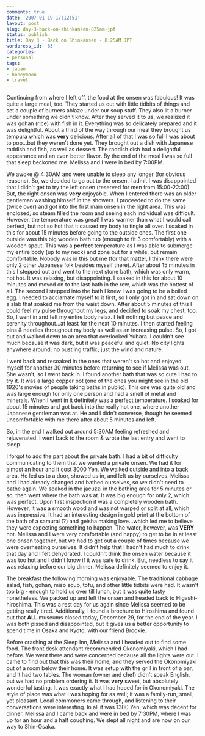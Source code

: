 ```yaml
---
comments: true
date: '2007-01-19 17:12:51'
layout: post
slug: day-3-back-on-shinkansen-825am-jpt
status: publish
title: Day 3 - Back on Shinkansen - 8:25AM JPT
wordpress_id: '63'
categories:
- personal
tags:
- japan
- honeymoon
- travel
---
```


Continuing from where I left off, the food at the onsen was fabulous! It was quite a large meal, too. They started us out with little tidbits of things and set a couple of burners ablaze under our soup stuff. They also lit a burner under something we didn't know. After they served it to us, we realized it was gohan (rice) with fish in it. Everything was so delicately prepared and it was delightful. About a third of the way through our meal they brought us tempura which was <b>very</b> delicious. After all of that I was so full I was about to pop...but they weren't done yet. They brought out a dish with Japanese raddish and fish, as well as dessert. The raddish dish had a delightful appearance and an even better flavor. By the end of the meal I was so full that sleep beckoned me. Melissa and I were in bed by 7:00PM. 

<!--more-->

We awoke @ 4:30AM and were unable to sleep any longer (for obvious reasons). So, we decided to go out to the onsen. I admit I was disappointed that I didn't get to try the left onsen (reserved for men from 15:00-22:00). But, the right onsen was <b>very</b> enjoyable. When I entered there was an older gentleman washing himself in the showers. I proceeded to do the same (twice over) and got into the first main onsen in the right area. This was enclosed, so steam filled the room and seeing each individual was difficult. However, the temperature was great! I was warmer than what I would call perfect, but not so hot that it caused my body to tingle all over. I soaked in this for about 15 minutes before going to the outside ones. The first one outside was this big wooden bath tub (enough to fit 3 comfortably) with a wooden spout. This was a <b>perfect</b> temperature as I was able to submerge my entire body (up to my neck) and zone out for a while, but remain comfortable. Nobody was in this but me (for that matter, I think there were only 2 other Japanese folk besides myself there). After about 15 minutes in this I stepped out and went to the next stone bath, which was only warm, not hot. It was relaxing, but disappointing. I soaked in this for about 10 minutes and moved on to the last bath in the row, which was the hottest of all. The second I stepped into the bath I knew I was going to be a boiled egg. I needed to acclamate myself to it first, so I only got in and sat down on a slab that soaked me from the waist down. After about 5 minutes of this I could feel my pulse throughout my legs, and decided to soak my chest, too. So, I went in and felt my entire body relax. I felt nothing but peace and serenity throughout...at least for the next 10 minutes. I then started feeling pins & needles throughout my body as well as an increasing pulse. So, I got out and walked down to an area that overlooked Yubara. I couldn't see much because it was dark, but it was peaceful and quiet. No city lights anywhere around; no bustling traffic; just the wind and nature. 

I went back and resoaked in the ones that weren't so hot and enjoyed myself for another 30 minutes before returning to see if Melissa was out. She wasn't, so I went back in. I found another bath that was so cute I had to try it. It was a large copper pot (one of the ones you might see in the old 1920's movies of people taking baths in public). This one was quite old and was large enough for only one person and had a smell of metal and minerals. When I went in it definitely was a perfect temperature. I soaked for about 15 minutes and got back into the really hot one, where another Japanese gentleman was at. He and I didn't converse, though he seemed uncomfortable with me there after about 5 minutes and left. 

So, in the end I walked out around 5:30AM feeling refreshed and rejuvenated. I went back to the room & wrote the last entry and went to sleep.

I forgot to add the part about the private bath. I had a bit of difficulty communicating to them that we wanted a private onsen. We had it for almost an hour and it cost 3000 Yen. We walked outside and into a back area. He led us to a door, showed us in, and left us by ourselves. Melissa and I had already changed and bathed ourselves, so we didn't need to bathe again. We soaked in the jacuzzi in the bathing area for 5 minutes or so, then went where the bath was at. It was big enough for only 2, which was perfect. Upon first inspection it was a completely wooden bath. However, it was a smooth wood and was not warped or split at all, which was impressive. It had an interesting design in gold print at the bottom of the bath of a samurai (?) and geisha making love...which led me to believe they were expecting something to happen. The water, however, was <b>VERY</b> hot. Melissa and I were very comfortable (and happy) to get to be in at least one onsen together, but we had to get out a couple of times because we were overheating ourselves. It didn't help that I hadn't had much to drink that day and I felt dehydrated. I couldn't drink the onsen water because it was too hot and I didn't know if it was safe to drink. But, needless to say it was relaxing before our big dinner. Melissa definitely seemed to enjoy it.

The breakfast the following morning was enjoyable. The traditional cabbage salad, fish, gohan, miso soup, tofu, and other little tidbits were had. It wasn't too big - enough to hold us over till lunch, but it was quite tasty nonetheless. We packed up and left the onsen and headed back to Higashi-hiroshima. This was a rest day for us again since Melissa seemed to be getting really tired. Additionally, I found a brochure to Hiroshima and found out that <b>ALL</b> museums closed today, December 29, for the end of the year. I was both pissed and disappointed, but it gives us a better opportunity to spend time in Osaka and Kyoto, with our friend Brookie.

Before crashing at the Sleep Inn, Melissa and I headed out to find some food. The front desk attendant recommended Okonomiyaki, which I had before. We went there and were concerned because all the lights were out. I came to find out that this was their home, and they served the Okonomiyaki out of a room below their home. It was setup with the grill in front of a bar, and it had two tables. The woman (owner and chef) didn't speak English, but we had no problem ordering it. It was <b>very</b> sweet, but absolutely wonderful tasting. It was exactly what I had hoped for in Okonomiyaki. The style of place was what I was hoping for as well; it was a family-run, small, yet pleasant. Local commoners came through, and listening to their conversations were interesting. In all it was 1300 Yen, which was decent for dinner. Melissa and I came back and were in bed by 7:30PM, where I was up for an hour and a half coughing. We slept all night and are now on our way to Shin-Osaka.
